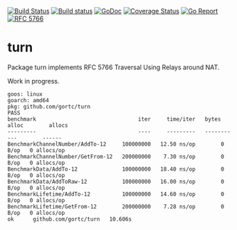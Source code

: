 [![Build Status](https://travis-ci.org/gortc/turn.svg)](https://travis-ci.org/gortc/turn)
[![Build status](https://ci.appveyor.com/api/projects/status/92mfv3vxlc8t8jjp/branch/master?svg=true)](https://ci.appveyor.com/project/gortc/turn/branch/master)
[![GoDoc](https://godoc.org/github.com/gortc/turn?status.svg)](http://godoc.org/github.com/gortc/turn)
[![Coverage Status](https://coveralls.io/repos/github/gortc/turn/badge.svg?branch=master)](https://coveralls.io/github/gortc/turn?branch=master)
[![Go Report](https://goreportcard.com/badge/github.com/gortc/turn)](http://goreportcard.com/report/gortc/turn)
[![RFC 5766](https://img.shields.io/badge/RFC-5766-blue.svg)](https://tools.ietf.org/html/rfc5766)


# turn

Package turn implements RFC 5766 Traversal Using Relays around NAT.

Work in progress.

```
goos: linux
goarch: amd64
pkg: github.com/gortc/turn
PASS
benchmark                                iter     time/iter   bytes alloc        allocs
---------                                ----     ---------   -----------        ------
BenchmarkChannelNumber/AddTo-12     100000000   12.50 ns/op        0 B/op   0 allocs/op
BenchmarkChannelNumber/GetFrom-12   200000000    7.30 ns/op        0 B/op   0 allocs/op
BenchmarkData/AddTo-12              100000000   18.40 ns/op        0 B/op   0 allocs/op
BenchmarkData/AddToRaw-12           100000000   16.00 ns/op        0 B/op   0 allocs/op
BenchmarkLifetime/AddTo-12          100000000   14.60 ns/op        0 B/op   0 allocs/op
BenchmarkLifetime/GetFrom-12        200000000    7.28 ns/op        0 B/op   0 allocs/op
ok  	github.com/gortc/turn	10.606s
```